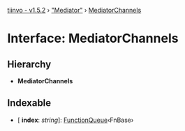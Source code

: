 [tiinvo - v1.5.2](../README.md) › ["Mediator"](../modules/_mediator_.md) › [MediatorChannels](_mediator_.mediatorchannels.md)

# Interface: MediatorChannels

## Hierarchy

* **MediatorChannels**

## Indexable

* \[ **index**: *string*\]: [FunctionQueue](../modules/_stack_.md#functionqueue)‹FnBase›
